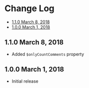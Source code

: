 # Change Log

- [1.1.0 March 8, 2018](#110-march-8-2018)
- [1.0.0 March 1, 2018](#100-march-1-2018)

## 1.1.0 March 8, 2018

- Added `$onlyCountComments` property

## 1.0.0 March 1, 2018

- Initial release
